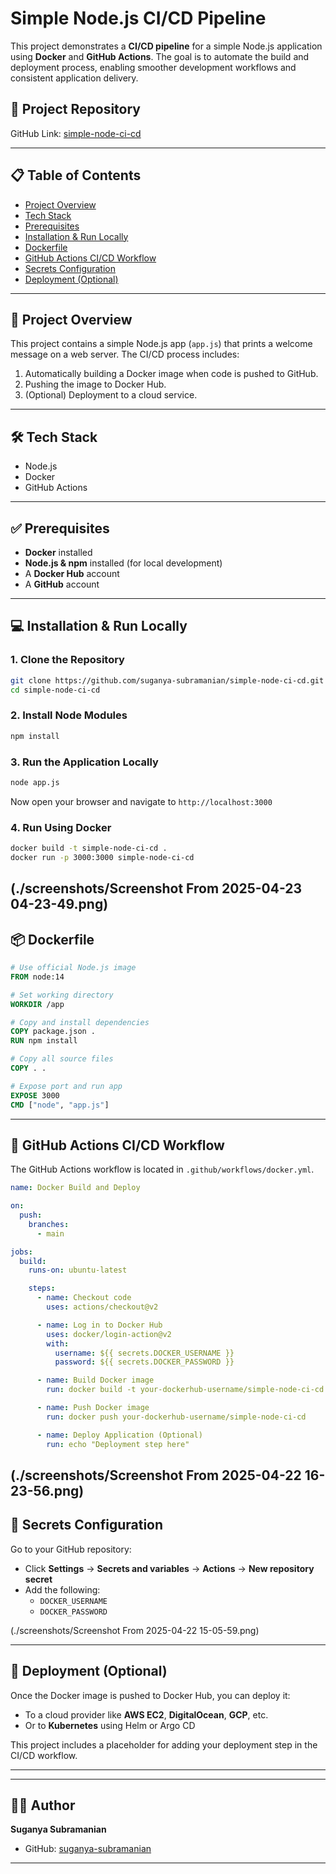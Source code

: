 # Simple Node.js CI/CD Pipeline

This project demonstrates a **CI/CD pipeline** for a simple Node.js application using **Docker** and **GitHub Actions**. The goal is to automate the build and deployment process, enabling smoother development workflows and consistent application delivery.

## 🔗 Project Repository

GitHub Link: [simple-node-ci-cd](https://github.com/suganya-subramanian/simple-node-ci-cd)

---

## 📋 Table of Contents

- [Project Overview](#project-overview)
- [Tech Stack](#tech-stack)
- [Prerequisites](#prerequisites)
- [Installation & Run Locally](#installation--run-locally)
- [Dockerfile](#dockerfile)
- [GitHub Actions CI/CD Workflow](#github-actions-cicd-workflow)
- [Secrets Configuration](#secrets-configuration)
- [Deployment (Optional)](#deployment-optional)

---

## 📘 Project Overview

This project contains a simple Node.js app (`app.js`) that prints a welcome message on a web server. The CI/CD process includes:

1. Automatically building a Docker image when code is pushed to GitHub.
2. Pushing the image to Docker Hub.
3. (Optional) Deployment to a cloud service.

---

## 🛠️ Tech Stack

- Node.js
- Docker
- GitHub Actions

---

## ✅ Prerequisites

- **Docker** installed
- **Node.js & npm** installed (for local development)
- A **Docker Hub** account
- A **GitHub** account

---

## 💻 Installation & Run Locally

### 1. Clone the Repository

```bash
git clone https://github.com/suganya-subramanian/simple-node-ci-cd.git
cd simple-node-ci-cd
```

### 2. Install Node Modules

```bash
npm install
```

### 3. Run the Application Locally

```bash
node app.js
```

Now open your browser and navigate to `http://localhost:3000`

### 4. Run Using Docker

```bash
docker build -t simple-node-ci-cd .
docker run -p 3000:3000 simple-node-ci-cd
```
(./screenshots/Screenshot From 2025-04-23 04-23-49.png)
---

## 📦 Dockerfile

```Dockerfile
# Use official Node.js image
FROM node:14

# Set working directory
WORKDIR /app

# Copy and install dependencies
COPY package.json .
RUN npm install

# Copy all source files
COPY . .

# Expose port and run app
EXPOSE 3000
CMD ["node", "app.js"]
```

---

## 🔄 GitHub Actions CI/CD Workflow

The GitHub Actions workflow is located in `.github/workflows/docker.yml`.

```yaml
name: Docker Build and Deploy

on:
  push:
    branches:
      - main

jobs:
  build:
    runs-on: ubuntu-latest

    steps:
      - name: Checkout code
        uses: actions/checkout@v2

      - name: Log in to Docker Hub
        uses: docker/login-action@v2
        with:
          username: ${{ secrets.DOCKER_USERNAME }}
          password: ${{ secrets.DOCKER_PASSWORD }}

      - name: Build Docker image
        run: docker build -t your-dockerhub-username/simple-node-ci-cd .

      - name: Push Docker image
        run: docker push your-dockerhub-username/simple-node-ci-cd

      - name: Deploy Application (Optional)
        run: echo "Deployment step here"
```
(./screenshots/Screenshot From 2025-04-22 16-23-56.png)
---

## 🔐 Secrets Configuration

Go to your GitHub repository:

- Click **Settings** → **Secrets and variables** → **Actions** → **New repository secret**
- Add the following:
  - `DOCKER_USERNAME`
  - `DOCKER_PASSWORD`


(./screenshots/Screenshot From 2025-04-22 15-05-59.png)


---




## 🚀 Deployment (Optional)

Once the Docker image is pushed to Docker Hub, you can deploy it:

- To a cloud provider like **AWS EC2**, **DigitalOcean**, **GCP**, etc.
- Or to **Kubernetes** using Helm or Argo CD

This project includes a placeholder for adding your deployment step in the CI/CD workflow.

---

---

## 👩‍💻 Author

**Suganya Subramanian**

- GitHub: [suganya-subramanian](https://github.com/suganya-subramanian)

---



